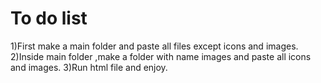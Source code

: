 # To do list
1)First make a main folder and paste all files except icons and images.
2)Inside main folder ,make a folder with name images and paste all icons and images.
3)Run html file and enjoy.
